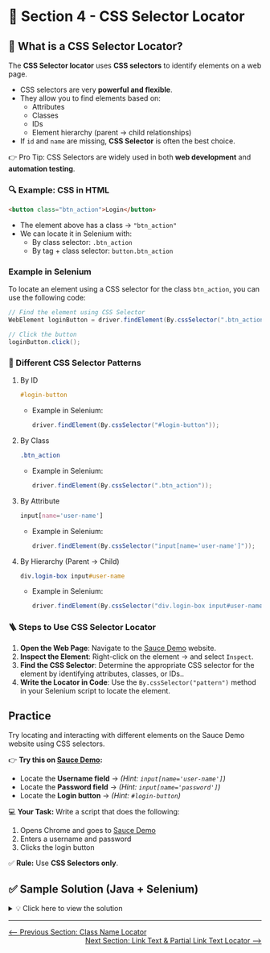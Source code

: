 # 🎨 Section 4 - CSS Selector Locator  

## 📖 What is a CSS Selector Locator?  

The **CSS Selector locator** uses **CSS selectors** to identify elements on a web page.  

- CSS selectors are very **powerful and flexible**.  
- They allow you to find elements based on:  
  - Attributes  
  - Classes  
  - IDs  
  - Element hierarchy (parent → child relationships)  
- If `id` and `name` are missing, **CSS Selector** is often the best choice.  

👉 Pro Tip: CSS Selectors are widely used in both **web development** and **automation testing**. 

### 🔍 Example: CSS in HTML  

```html
<button class="btn_action">Login</button>
```
- The element above has a class → `"btn_action"`
- We can locate it in Selenium with:
    - By class selector: `.btn_action`
    - By tag + class selector: `button.btn_action`

### Example in Selenium

To locate an element using a CSS selector for the class `btn_action`, you can use the following code:

```java
// Find the element using CSS Selector
WebElement loginButton = driver.findElement(By.cssSelector(".btn_action"));

// Click the button
loginButton.click();
```
### 🎯 Different CSS Selector Patterns
1. By ID
   ```css
   #login-button
    ```
    - Example in Selenium:
      ```java
      driver.findElement(By.cssSelector("#login-button"));
      ```
2. By Class
   ```css
   .btn_action
    ```
    - Example in Selenium:
      ```java
      driver.findElement(By.cssSelector(".btn_action"));
      ```
3. By Attribute
   ```css
   input[name='user-name']
    ```
    - Example in Selenium:
      ```java
      driver.findElement(By.cssSelector("input[name='user-name']"));
      ```
4. By Hierarchy (Parent → Child)
   ```css
   div.login-box input#user-name
    ```
    - Example in Selenium:
      ```java
      driver.findElement(By.cssSelector("div.login-box input#user-name"));
      ```
### 🪜 Steps to Use CSS Selector Locator

1. **Open the Web Page**: Navigate to the [Sauce Demo](https://www.saucedemo.com/) website.
2. **Inspect the Element**: Right-click on the element → and select `Inspect`.
3. **Find the CSS Selector**: Determine the appropriate CSS selector for the element by identifying attributes, classes, or IDs..
4. **Write the Locator in Code**: Use the `By.cssSelector("pattern")` method in your Selenium script to locate the element.

## Practice

Try locating and interacting with different elements on the Sauce Demo website using CSS selectors.  

👉 **Try this on [Sauce Demo](https://www.saucedemo.com/):**  

- Locate the **Username field** → *(Hint: `input[name='user-name']`)*  
- Locate the **Password field** → *(Hint: `input[name='password']`)*  
- Locate the **Login button** → *(Hint: `#login-button`)*  

💻 **Your Task:** Write a script that does the following:  
1. Opens Chrome and goes to [Sauce Demo](https://www.saucedemo.com/)  
2. Enters a username and password  
3. Clicks the login button  

✅ **Rule:** Use **CSS Selectors only**.  

## ✅ Sample Solution (Java + Selenium)  

<details>
<summary>💡 Click here to view the solution</summary>

```java
import org.openqa.selenium.By;
import org.openqa.selenium.WebDriver;
import org.openqa.selenium.WebElement;
import org.openqa.selenium.chrome.ChromeDriver;

public class SauceDemoByCssSelector {
    public static void main(String[] args) {
        // 1. Set up ChromeDriver
        WebDriver driver = new ChromeDriver();

        // 2. Open Sauce Demo website
        driver.get("https://www.saucedemo.com/");

        // 3. Locate elements using CSS Selectors
        WebElement usernameField = driver.findElement(By.cssSelector("input[name='user-name']"));
        WebElement passwordField = driver.findElement(By.cssSelector("input[name='password']"));
        WebElement loginButton = driver.findElement(By.cssSelector("#login-button"));

        // 4. Enter username & password
        usernameField.sendKeys("standard_user");
        passwordField.sendKeys("secret_sauce");

        // 5. Click the login button
        loginButton.click();

        // Optional: close browser
        driver.quit();
    }
}
```
</details>

---

<div style="width: 100%">
<a href='3_classname_locator.md'><-- Previous Section: Class Name Locator</a>
<div align="right"><a href='5_linktext_locator.md'> Next Section: Link Text & Partial Link Text Locator --></a></div>
</div>
